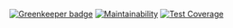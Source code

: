 

[![Greenkeeper badge](https://badges.greenkeeper.io/Harmonizly/harmonize.svg)](https://greenkeeper.io/)
[![Maintainability](https://api.codeclimate.com/v1/badges/62309de33bf9e758f9b1/maintainability)](https://codeclimate.com/github/Harmonizly/harmonize/maintainability)
[![Test Coverage](https://api.codeclimate.com/v1/badges/62309de33bf9e758f9b1/test_coverage)](https://codeclimate.com/github/Harmonizly/harmonize/test_coverage)
